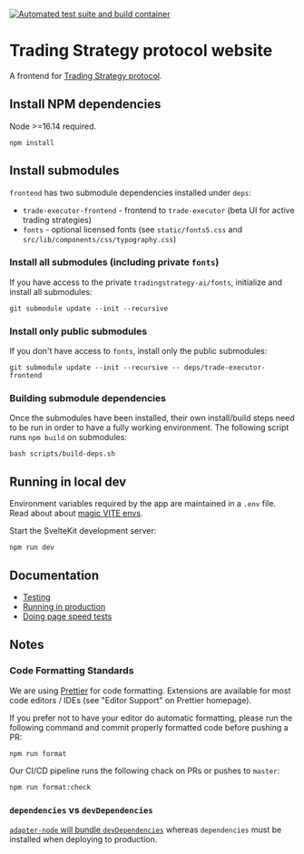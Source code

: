 [![Automated test suite and build container](https://github.com/tradingstrategy-ai/frontend/actions/workflows/javascript.yml/badge.svg)](https://github.com/tradingstrategy-ai/frontend/actions/workflows/javascript.yml)

# Trading Strategy protocol website

A frontend for [Trading Strategy protocol](https://tradingstrategy.ai).

## Install NPM dependencies

Node >=16.14 required.

```shell
npm install
```

## Install submodules

`frontend` has two submodule dependencies installed under `deps`:

- `trade-executor-frontend` - frontend to `trade-executor` (beta UI for active trading strategies)
- `fonts` - optional licensed fonts (see `static/fonts5.css` and `src/lib/components/css/typography.css`)

### Install all submodules (including private `fonts`)

If you have access to the private `tradingstrategy-ai/fonts`, initialize and install all submodules:

```shell
git submodule update --init --recursive
```

### Install only public submodules

If you don't have access to `fonts`, install only the public submodules:

```shell
git submodule update --init --recursive -- deps/trade-executor-frontend
```

### Building submodule dependencies

Once the submodules have been installed, their own install/build steps need to be run in order
to have a fully working environment. The following script runs `npm build` on submodules:

```shell
bash scripts/build-deps.sh
```

## Running in local dev

Environment variables required by the app are maintained in a `.env` file. Read about about
[magic VITE envs](https://stackoverflow.com/questions/68479217/how-to-load-environment-variables-in-svelte).

Start the SvelteKit development server:

```shell
npm run dev
```

## Documentation

- [Testing](./docs/tests.md)
- [Running in production](./docs/docker.md)
- [Doing page speed tests](./docs/speed.md)

## Notes

### Code Formatting Standards

We are using [Prettier](https://prettier.io/) for code formatting. Extensions are available for
most code editors / IDEs (see "Editor Support" on Prettier homepage).

If you prefer not to have your editor do automatic formatting, please run the following command and
commit properly formatted code before pushing a PR:

```shell
npm run format
```

Our CI/CD pipeline runs the following chack on PRs or pushes to `master`:

```shell
npm run format:check
```

### `dependencies` vs `devDependencies`

[`adapter-node` will bundle `devDependencies`](https://github.com/sveltejs/kit/tree/master/packages/adapter-node#deploying) whereas `dependencies` must be installed when deploying to production.
